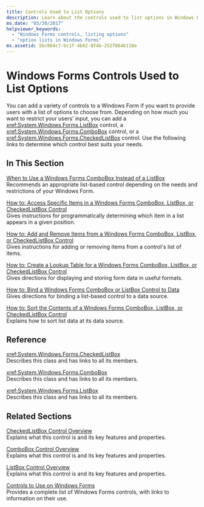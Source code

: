 ```yaml
---
title: Controls Used to List Options
description: Learn about the controls used to list options in Windows Forms, along with the variety of controls that provide users with a list of options. 
ms.date: "03/30/2017"
helpviewer_keywords: 
  - "Windows Forms controls, listing options"
  - "option lists in Windows Forms"
ms.assetid: 5bc064c7-bc1f-4b62-8f4b-252f864b118e
---
```

# Windows Forms Controls Used to List Options
You can add a variety of controls to a Windows Form if you want to provide users with a list of options to choose from. Depending on how much you want to restrict your users' input, you can add a <xref:System.Windows.Forms.ListBox> control, a <xref:System.Windows.Forms.ComboBox> control, or a <xref:System.Windows.Forms.CheckedListBox> control. Use the following links to determine which control best suits your needs.  
  
## In This Section  
 [When to Use a Windows Forms ComboBox Instead of a ListBox](when-to-use-a-windows-forms-combobox-instead-of-a-listbox.md)  
 Recommends an appropriate list-based control depending on the needs and restrictions of your Windows Form.  
  
 [How to: Access Specific Items in a Windows Forms ComboBox, ListBox, or CheckedListBox Control](access-specific-items-in-a-wf-combobox-listbox-or-checkedlistbox.md)  
 Gives instructions for programmatically determining which item in a list appears in a given position.  
  
 [How to: Add and Remove Items from a Windows Forms ComboBox, ListBox, or CheckedListBox Control](add-and-remove-items-from-a-wf-combobox.md)  
 Gives instructions for adding or removing items from a control's list of items.  
  
 [How to: Create a Lookup Table for a Windows Forms ComboBox, ListBox, or CheckedListBox Control](create-a-lookup-table-for-a-wf-combobox-listbox.md)  
 Gives directions for displaying and storing form data in useful formats.  
  
 [How to: Bind a Windows Forms ComboBox or ListBox Control to Data](how-to-bind-a-windows-forms-combobox-or-listbox-control-to-data.md)  
 Gives directions for binding a list-based control to a data source.  
  
 [How to: Sort the Contents of a Windows Forms ComboBox, ListBox, or CheckedListBox Control](sort-the-contents-of-a-wf-combobox-listbox-or-checkedlistbox-control.md)  
 Explains how to sort list data at its data source.  
  
## Reference  
 <xref:System.Windows.Forms.CheckedListBox>  
 Describes this class and has links to all its members.  
  
 <xref:System.Windows.Forms.ComboBox>  
 Describes this class and has links to all its members.  
  
 <xref:System.Windows.Forms.ListBox>  
 Describes this class and has links to all its members.  
  
## Related Sections  
 [CheckedListBox Control Overview](checkedlistbox-control-overview-windows-forms.md)  
 Explains what this control is and its key features and properties.  
  
 [ComboBox Control Overview](combobox-control-overview-windows-forms.md)  
 Explains what this control is and its key features and properties.  
  
 [ListBox Control Overview](listbox-control-overview-windows-forms.md)  
 Explains what this control is and its key features and properties.  
  
 [Controls to Use on Windows Forms](controls-to-use-on-windows-forms.md)  
 Provides a complete list of Windows Forms controls, with links to information on their use.
